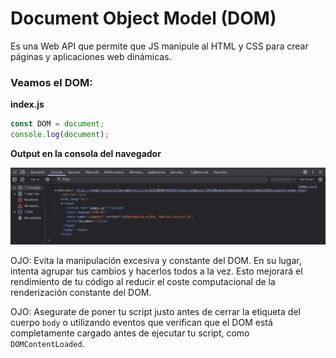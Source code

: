 # Document Object Model (DOM)
Es una Web API que permite que JS manipule al HTML y CSS para crear páginas y aplicaciones web dinámicas.

### Veamos el DOM: 

**index.js**

```js
const DOM = document;
console.log(document);
```
**Output en la consola del navegador**

<p align="center">
    <img src="imagenes/grafico1.png" width="800">
    </p>

OJO: Evita la manipulación excesiva y constante del DOM. En su lugar, intenta agrupar tus cambios y hacerlos todos a la vez. Esto mejorará el rendimiento de tu código al reducir el coste computacional de la renderización constante del DOM.

OJO: Asegurate de poner tu script justo antes de cerrar la etiqueta del cuerpo `body` o utilizando eventos que verifican que el DOM está completamente cargado antes de ejecutar tu script, como `DOMContentLoaded`.